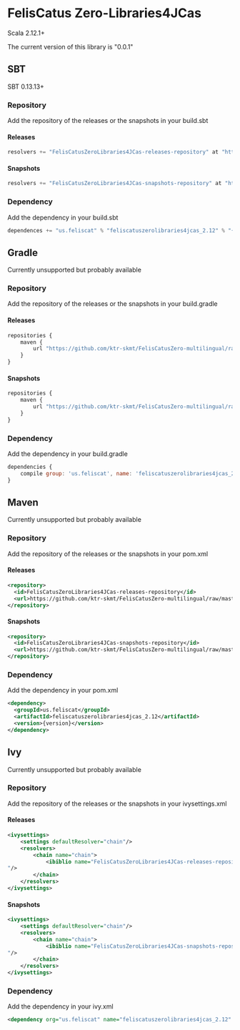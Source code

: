 # FelisCatus Zero-Libraries4JCas
Scala 2.12.1+

The current version of this library is "0.0.1"
## SBT
SBT 0.13.13+
### Repository
Add the repository of the releases or the snapshots in your build.sbt
#### Releases
```scala
resolvers += "FelisCatusZeroLibraries4JCas-releases-repository" at "https://github.com/ktr-skmt/FelisCatusZero-multilingual/raw/master/libraries4jcas/maven-repo/releases"
```
#### Snapshots
```scala
resolvers += "FelisCatusZeroLibraries4JCas-snapshots-repository" at "https://github.com/ktr-skmt/FelisCatusZero-multilingual/raw/master/libraries4jcas/maven-repo/snapshots"
```
### Dependency
Add the dependency in your build.sbt
```scala
dependences += "us.feliscat" % "feliscatuszerolibraries4jcas_2.12" % "{version}"
```
## Gradle
Currently unsupported but probably available
### Repository
Add the repository of the releases or the snapshots in your build.gradle
#### Releases
```javascript
repositories {
    maven {
        url "https://github.com/ktr-skmt/FelisCatusZero-multilingual/raw/master/libraries4jcas/maven-repo/releases"
    }
}
```

#### Snapshots
```javascript
repositories {
    maven {
        url "https://github.com/ktr-skmt/FelisCatusZero-multilingual/raw/master/libraries4jcas/maven-repo/snapshots"
    }
}
```

### Dependency
Add the dependency in your build.gradle
```javascript
dependencies {
    compile group: 'us.feliscat', name: 'feliscatuszerolibraries4jcas_2.12', version: '{version}'
}
```

## Maven
Currently unsupported but probably available
### Repository
Add the repository of the releases or the snapshots in your pom.xml
#### Releases
```xml
<repository>
  <id>FelisCatusZeroLibraries4JCas-releases-repository</id>
  <url>https://github.com/ktr-skmt/FelisCatusZero-multilingual/raw/master/libraries4jcas/maven-repo/releases</url>
</repository>
```
#### Snapshots
```xml
<repository>
  <id>FelisCatusZeroLibraries4JCas-snapshots-repository</id>
  <url>https://github.com/ktr-skmt/FelisCatusZero-multilingual/raw/master/libraries4jcas/maven-repo/snapshots</url>
</repository>
```

### Dependency
Add the dependency in your pom.xml
```xml
<dependency>
  <groupId>us.feliscat</groupId>
  <artifactId>feliscatuszerolibraries4jcas_2.12</artifactId>
  <version>{version}</version>
</dependency>
```

## Ivy
Currently unsupported but probably available
### Repository
Add the repository of the releases or the snapshots in your ivysettings.xml
#### Releases
```xml
<ivysettings>
    <settings defaultResolver="chain"/>
    <resolvers>
        <chain name="chain">
            <ibiblio name="FelisCatusZeroLibraries4JCas-releases-repository" m2compatible="true" root="https://github.com/ktr-skmt/FelisCatusZero-multilingual/raw/master/libraries4jcas/maven-repo/releases
"/>
        </chain>
    </resolvers>
</ivysettings>
```
#### Snapshots
```xml
<ivysettings>
    <settings defaultResolver="chain"/>
    <resolvers>
        <chain name="chain">
            <ibiblio name="FelisCatusZeroLibraries4JCas-snapshots-repository" m2compatible="true" root="https://github.com/ktr-skmt/FelisCatusZero-multilingual/raw/master/libraries4jcas/maven-repo/snapshots
"/>
        </chain>
    </resolvers>
</ivysettings>
```
### Dependency
Add the dependency in your ivy.xml
```xml
<dependency org="us.feliscat" name="feliscatuszerolibraries4jcas_2.12" rev="{version}"/>
```
